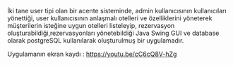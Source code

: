 İki tane user tipi olan bir acente sisteminde, admin kullanıcısının kullanıcıları yönettiği, user kullanıcısının anlaşmalı otelleri ve özelliklerini yöneterek 
müşterilerin isteğine uygun otelleri listeleyip, rezervasyon oluşturabildiği,rezervasyonları yönetebildiği Java Swing GUI ve database olarak postgreSQL kullanılarak oluşturulmuş bir uygulamadır.


Uygulamanın ekran kaydı : https://youtu.be/cC6cQ8V-hZg
